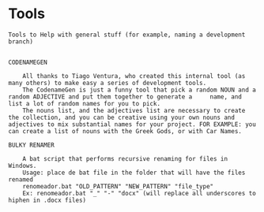 # Tools
	Tools to Help with general stuff (for example, naming a development branch)


	CODENAMEGEN

		All thanks to Tiago Ventura, who created this internal tool (as many others) to make easy a series of development tools.
		The CodenameGen is just a funny tool that pick a random NOUN and a random ADJECTIVE and put them together to generate a 	name, and list a lot of random names for you to pick.
		The nouns list, and the adjectives list are necessary to create the collection, and you can be creative using your own nouns and adjectives to mix substantial names for your project. FOR EXAMPLE: you can create a list of nouns with the Greek Gods, or with Car Names.
		
	BULKY RENAMER
	
		A bat script that performs recursive renaming for files in Windows.
		Usage: place de bat file in the folder that will have the files renamed
		renomeador.bat "OLD_PATTERN" "NEW_PATTERN" "file_type"
		Ex: renomeador.bat "_" "-" "docx" (will replace all underscores to hiphen in .docx files)
		
		

